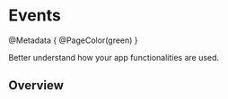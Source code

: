 # Events

@Metadata {
    @PageColor(green)
}

Better understand how your app functionalities are used.

## Overview
